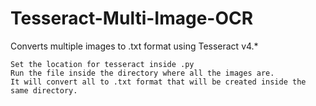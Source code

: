 # Tesseract-Multi-Image-OCR
Converts multiple images to .txt format using Tesseract v4.*

```
Set the location for tesseract inside .py
Run the file inside the directory where all the images are.
It will convert all to .txt format that will be created inside the same directory.
```
